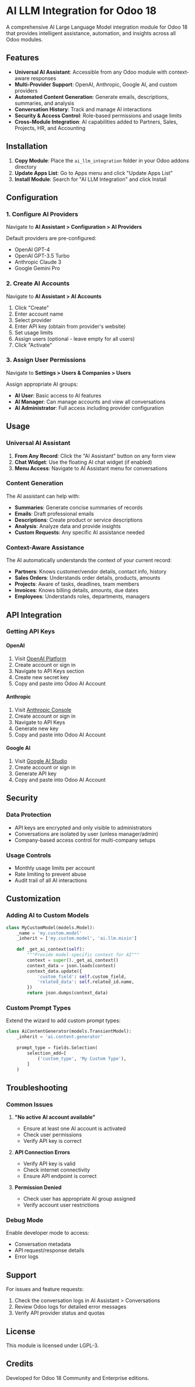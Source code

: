 # AI LLM Integration for Odoo 18

A comprehensive AI Large Language Model integration module for Odoo 18 that provides intelligent assistance, automation, and insights across all Odoo modules.

## Features

- **Universal AI Assistant**: Accessible from any Odoo module with context-aware responses
- **Multi-Provider Support**: OpenAI, Anthropic, Google AI, and custom providers
- **Automated Content Generation**: Generate emails, descriptions, summaries, and analysis
- **Conversation History**: Track and manage AI interactions
- **Security & Access Control**: Role-based permissions and usage limits
- **Cross-Module Integration**: AI capabilities added to Partners, Sales, Projects, HR, and Accounting

## Installation

1. **Copy Module**: Place the `ai_llm_integration` folder in your Odoo addons directory
2. **Update Apps List**: Go to Apps menu and click "Update Apps List"
3. **Install Module**: Search for "AI LLM Integration" and click Install

## Configuration

### 1. Configure AI Providers

Navigate to **AI Assistant > Configuration > AI Providers**

Default providers are pre-configured:
- OpenAI GPT-4
- OpenAI GPT-3.5 Turbo
- Anthropic Claude 3
- Google Gemini Pro

### 2. Create AI Accounts

Navigate to **AI Assistant > AI Accounts**

1. Click "Create"
2. Enter account name
3. Select provider
4. Enter API key (obtain from provider's website)
5. Set usage limits
6. Assign users (optional - leave empty for all users)
7. Click "Activate"

### 3. Assign User Permissions

Navigate to **Settings > Users & Companies > Users**

Assign appropriate AI groups:
- **AI User**: Basic access to AI features
- **AI Manager**: Can manage accounts and view all conversations
- **AI Administrator**: Full access including provider configuration

## Usage

### Universal AI Assistant

1. **From Any Record**: Click the "AI Assistant" button on any form view
2. **Chat Widget**: Use the floating AI chat widget (if enabled)
3. **Menu Access**: Navigate to AI Assistant menu for conversations

### Content Generation

The AI assistant can help with:

- **Summaries**: Generate concise summaries of records
- **Emails**: Draft professional emails
- **Descriptions**: Create product or service descriptions
- **Analysis**: Analyze data and provide insights
- **Custom Requests**: Any specific AI assistance needed

### Context-Aware Assistance

The AI automatically understands the context of your current record:

- **Partners**: Knows customer/vendor details, contact info, history
- **Sales Orders**: Understands order details, products, amounts
- **Projects**: Aware of tasks, deadlines, team members
- **Invoices**: Knows billing details, amounts, due dates
- **Employees**: Understands roles, departments, managers

## API Integration

### Getting API Keys

#### OpenAI
1. Visit [OpenAI Platform](https://platform.openai.com/)
2. Create account or sign in
3. Navigate to API Keys section
4. Create new secret key
5. Copy and paste into Odoo AI Account

#### Anthropic
1. Visit [Anthropic Console](https://console.anthropic.com/)
2. Create account or sign in
3. Navigate to API Keys
4. Generate new key
5. Copy and paste into Odoo AI Account

#### Google AI
1. Visit [Google AI Studio](https://makersuite.google.com/)
2. Create account or sign in
3. Generate API key
4. Copy and paste into Odoo AI Account

## Security

### Data Protection
- API keys are encrypted and only visible to administrators
- Conversations are isolated by user (unless manager/admin)
- Company-based access control for multi-company setups

### Usage Controls
- Monthly usage limits per account
- Rate limiting to prevent abuse
- Audit trail of all AI interactions

## Customization

### Adding AI to Custom Models

```python
class MyCustomModel(models.Model):
    _name = 'my.custom.model'
    _inherit = ['my.custom.model', 'ai.llm.mixin']
    
    def _get_ai_context(self):
        """Provide model-specific context for AI"""
        context = super()._get_ai_context()
        context_data = json.loads(context)
        context_data.update({
            'custom_field': self.custom_field,
            'related_data': self.related_id.name,
        })
        return json.dumps(context_data)
```

### Custom Prompt Types

Extend the wizard to add custom prompt types:

```python
class AiContentGenerator(models.TransientModel):
    _inherit = 'ai.content.generator'
    
    prompt_type = fields.Selection(
        selection_add=[
            ('custom_type', 'My Custom Type'),
        ]
    )
```

## Troubleshooting

### Common Issues

1. **"No active AI account available"**
   - Ensure at least one AI account is activated
   - Check user permissions
   - Verify API key is correct

2. **API Connection Errors**
   - Verify API key is valid
   - Check internet connectivity
   - Ensure API endpoint is correct

3. **Permission Denied**
   - Check user has appropriate AI group assigned
   - Verify account user restrictions

### Debug Mode

Enable developer mode to access:
- Conversation metadata
- API request/response details
- Error logs

## Support

For issues and feature requests:
1. Check the conversation logs in AI Assistant > Conversations
2. Review Odoo logs for detailed error messages
3. Verify API provider status and quotas

## License

This module is licensed under LGPL-3.

## Credits

Developed for Odoo 18 Community and Enterprise editions.
